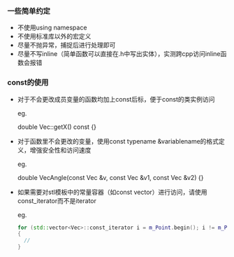 ### 一些简单约定

- 不使用using namespace
- 不使用标准库以外的宏定义
- 尽量不抛异常，捕捉后进行处理即可
- 尽量不写inline（简单函数可以直接在.h中写出实体），实测跨cpp访问inline函数会报错

### const的使用

- 对于不会更改成员变量的函数均加上const后标，便于const的类实例访问

  eg.

  double Vec::getX() const {}

- 对于函数里不会更改的变量，使用const typename &variablename的格式定义，增强安全性和访问速度

  eg.

  double VecAngle(const Vec &v, const Vec &v1, const Vec &v2) {}
  
- 如果需要对stl模板中的常量容器（如const vector）进行访问，请使用const_iterator而不是iterator

  eg.

  ```c++
  for (std::vector<Vec>::const_iterator i = m_Point.begin(); i != m_Point.end(); i++)
  {
  	//
  }
  ```
  
  
  

